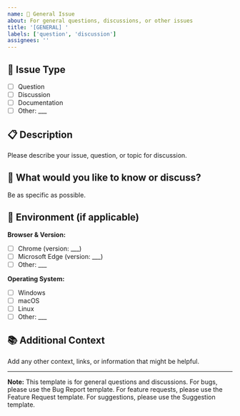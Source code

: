 ```yaml
---
name: 📝 General Issue
about: For general questions, discussions, or other issues
title: '[GENERAL] '
labels: ['question', 'discussion']
assignees: ''
---
```


## 📝 Issue Type
- [ ] Question
- [ ] Discussion
- [ ] Documentation
- [ ] Other: ___

## 📋 Description
Please describe your issue, question, or topic for discussion.

## 🎯 What would you like to know or discuss?
Be as specific as possible.

## 📱 Environment (if applicable)
**Browser & Version:**
- [ ] Chrome (version: ___)
- [ ] Microsoft Edge (version: ___)
- [ ] Other: ___

**Operating System:**
- [ ] Windows
- [ ] macOS
- [ ] Linux
- [ ] Other: ___

## 📚 Additional Context
Add any other context, links, or information that might be helpful.

---
**Note:** This template is for general questions and discussions. For bugs, please use the Bug Report template. For feature requests, please use the Feature Request template. For suggestions, please use the Suggestion template.
